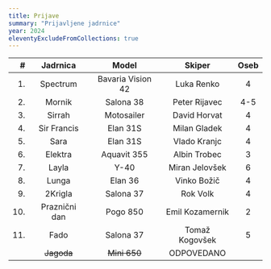 ```yaml
---
title: Prijave
summary: "Prijavljene jadrnice"
year: 2024
eleventyExcludeFromCollections: true
---
```


| #  | Jadrnica      | Model             | Skiper            | Oseb  |
|---:|:-------------:|:-----------------:|:-----------------:|:-----:|
| 1. | Spectrum      | Bavaria Vision 42 | Luka Renko        |   4   |
| 2. | Mornik        | Salona 38         | Peter Rijavec     |  4-5  |
| 3. | Sirrah        | Motosailer        | David Horvat      |   4   |
| 4. | Sir Francis   | Elan 31S          | Milan Gladek      |   4   |
| 5. | Sara          | Elan 31S          | Vlado Kranjc      |   4   |
| 6. | Elektra       | Aquavit 355       | Albin Trobec      |   3   |
| 7. | Layla         | Y-40              | Miran Jelovšek    |   6   |
| 8. | Lunga         | Elan 36           | Vinko Božič       |   4   |
| 9. | 2Krigla       | Salona 37         | Rok Volk          |   4   |
| 10.| Praznični dan | Pogo 850          | Emil Kozamernik   |   2   |
| 11.| Fado          | Salona 37         | Tomaž Kogovšek    |   5   |
|    | <del>Jagoda</del> | <del>Mini 650</del> | ODPOVEDANO  |       |
